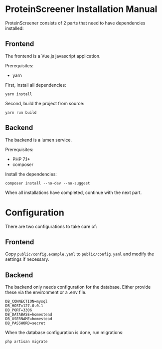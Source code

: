 # ProteinScreener Installation Manual

ProteinScreener consists of 2 parts that need to have dependencies installed:

## Frontend

The frontend is a Vue.js javascript application.

Prerequisites:

* yarn

First, install all dependencies:

```
yarn install
```

Second, build the project from source:

```
yarn run build
```

## Backend

The backend is a lumen service.

Prerequisites:

* PHP 7.1+
* composer

Install the dependencies:

```
composer install --no-dev --no-suggest
```

When all installations have completed, continue with the next part.

# Configuration

There are two configurations to take care of:

## Frontend

Copy `public/config.example.yaml` to `public/config.yaml` and modify the settings if necessary.

## Backend

The backend only needs configuration for the database. Either provide these via the environment or a .env file.

```
DB_CONNECTION=mysql
DB_HOST=127.0.0.1
DB_PORT=3306
DB_DATABASE=homestead
DB_USERNAME=homestead
DB_PASSWORD=secret
```

When the database configuration is done, run migrations:

```
php artisan migrate
```


